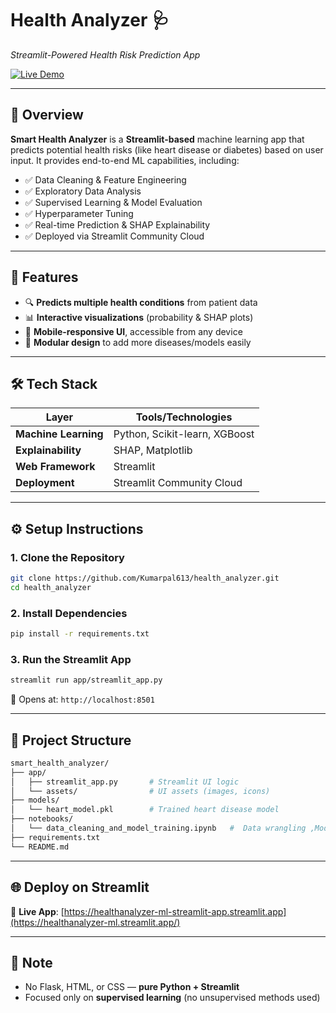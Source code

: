 ﻿
# **Health Analyzer 🩺**

*Streamlit-Powered Health Risk Prediction App*

[![Live Demo](https://img.shields.io/badge/Demo-Live_App-green)](https://your-streamlit-app.streamlit.app)


---

## 📌 **Overview**

**Smart Health Analyzer** is a **Streamlit-based** machine learning app that predicts potential health risks (like heart disease or diabetes) based on user input. It provides end-to-end ML capabilities, including:

* ✅ Data Cleaning & Feature Engineering
* ✅ Exploratory Data Analysis
* ✅ Supervised Learning & Model Evaluation
* ✅ Hyperparameter Tuning
* ✅ Real-time Prediction & SHAP Explainability
* ✅ Deployed via Streamlit Community Cloud

---

## 🚀 **Features**

* 🔍 **Predicts multiple health conditions** from patient data
* 📊 **Interactive visualizations** (probability & SHAP plots)
* 📱 **Mobile-responsive UI**, accessible from any device
* 🔧 **Modular design** to add more diseases/models easily

---

## 🛠 **Tech Stack**

| Layer                | Tools/Technologies            |
| -------------------- | ----------------------------- |
| **Machine Learning** | Python, Scikit-learn, XGBoost |
| **Explainability**   | SHAP, Matplotlib              |
| **Web Framework**    | Streamlit                     |
| **Deployment**       | Streamlit Community Cloud     |

---

## ⚙️ **Setup Instructions**

### 1. Clone the Repository

```bash
git clone https://github.com/Kumarpal613/health_analyzer.git
cd health_analyzer
```

### 2. Install Dependencies

```bash
pip install -r requirements.txt
```

### 3. Run the Streamlit App

```bash
streamlit run app/streamlit_app.py
```

📍 Opens at: `http://localhost:8501`

---

## 📂 **Project Structure**

```bash
smart_health_analyzer/
├── app/
│   ├── streamlit_app.py       # Streamlit UI logic
│   └── assets/                # UI assets (images, icons)
├── models/
│   └── heart_model.pkl        # Trained heart disease model
├── notebooks/
│   └── data_cleaning_and_model_training.ipynb   #  Data wrangling ,Model training & tuning
├── requirements.txt
└── README.md
```

---

## 🌐 **Deploy on Streamlit**

🔗 **Live App**: [https://healthanalyzer-ml-streamlit-app.streamlit.app](https://healthanalyzer-ml.streamlit.app/)

---

## 🎯 **Note**

* No Flask, HTML, or CSS — **pure Python + Streamlit**
* Focused only on **supervised learning** (no unsupervised methods used)

